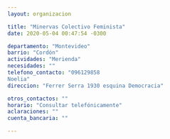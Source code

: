 ```yaml
---
layout: organizacion

title: "Minervas Colectivo Feminista"
date: 2020-05-04 00:47:54 -0300

departamento: "Montevideo"
barrio: "Cordón"
actividades: "Merienda"
necesidades: ""
telefono_contacto: "096129858
Noelia"
direccion: "Ferrer Serra 1930 esquina Democracia"

otros_contactos: ""
horario: "Consultar telefónicamente"
aclaraciones: ""
cuenta_bancaria: ""

---
```

